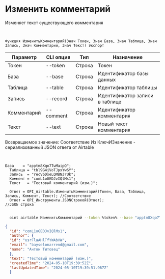 ﻿---
sidebar_position: 3
---

# Изменить комментарий
 Изменяет текст существующего комментария


<br/>


`Функция ИзменитьКомментарий(Знач Токен, Знач База, Знач Таблица, Знач Запись, Знач Комментарий, Знач Текст) Экспорт`

  | Параметр | CLI опция | Тип | Назначение |
  |-|-|-|-|
  | Токен | --token | Строка | Токен |
  | База | --base | Строка | Идентификатор базы данных |
  | Таблица | --table | Строка | Идентификатор таблицы |
  | Запись | --record | Строка | Идентификатор записи в таблице |
  | Комментарий | --comment | Строка | Идентификатор комментария |
  | Текст | --text | Строка | Новый текст комментария |

  
  Возвращаемое значение:   Соответствие Из КлючИЗначение - сериализованный JSON ответа от Airtable

<br/>




```bsl title="Пример кода"
База    = "apptm8Xqo7TwMaipQ";
  Таблица = "tbl9G4jVoTJpxYwSY";
  Запись  = "recV6DxeLQMBNJrUk";
  Коммент = "comL1oGEDJvIQlMs1";
  Текст   = "Тестовый комментарий (изм.)";
  
  Ответ = OPI_Airtable.ИзменитьКомментарий(Токен, База, Таблица, Запись, Коммент, Текст); //Соответствие
  Ответ = OPI_Инструменты.JSONСтрокой(Ответ);                                             //JSON строка
```
	


```sh title="Пример команды CLI"
    
  oint airtable ИзменитьКомментарий --token %token% --base "apptm8Xqo7TwMaipQ" --table "tbl9G4jVoTJpxYwSY" --record "recV6DxeLQMBNJrUk" --comment %comment% --text "Тестовый комментарий (изм.)"

```

```json title="Результат"
{
  "id": "comL1oGEDJvIQlMs1",
  "author": {
  "id": "usrFlaAHlTfYWAbVW",
  "email": "bayselonarrend@gmail.com",
  "name": "Антон Титовец"
  },
  "text": "Тестовый комментарий (изм.)",
  "createdTime": "2024-05-10T19:39:52Z",
  "lastUpdatedTime": "2024-05-10T19:39:51.967Z"
  }
```
